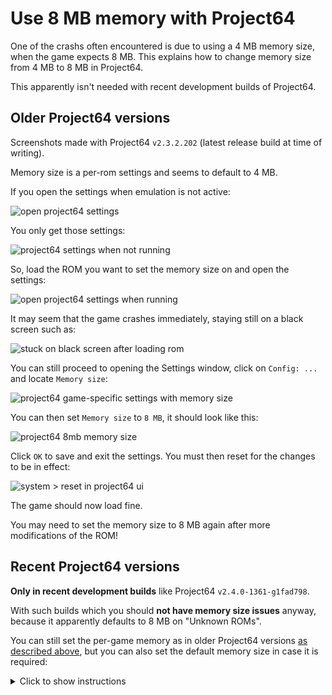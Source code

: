 # Use 8 MB memory with Project64

One of the crashs often encountered is due to using a 4 MB memory size, when the game expects 8 MB. This explains how to change memory size from 4 MB to 8 MB in Project64.

This apparently isn't needed with recent development builds of Project64.

## Older Project64 versions

Screenshots made with Project64 `v2.3.2.202` (latest release build at time of writing).

Memory size is a per-rom settings and seems to default to 4 MB.

If you open the settings when emulation is not active:

![open project64 settings](https://421.es/doyu/1l58cc)

You only get those settings:

![project64 settings when not running](https://421.es/doyu/1l58fk)

So, load the ROM you want to set the memory size on and open the settings:

![open project64 settings when running](https://421.es/doyu/1l58i1)

It may seem that the game crashes immediately, staying still on a black screen such as:

![stuck on black screen after loading rom](https://421.es/doyu/1l58mr)

You can still proceed to opening the Settings window, click on `Config: ...` and locate `Memory size`:

![project64 game-specific settings with memory size](https://421.es/doyu/1l58rk)

You can then set `Memory size` to `8 MB`, it should look like this:

![project64 8mb memory size](https://421.es/doyu/1l58v5)

Click `OK` to save and exit the settings. You must then reset for the changes to be in effect:

![system > reset in project64 ui](https://421.es/doyu/1l58x1)

The game should now load fine.

You may need to set the memory size to 8 MB again after more modifications of the ROM!

## Recent Project64 versions

**Only in recent development builds** like Project64 `v2.4.0-1361-g1fad798`.

With such builds which you should **not have memory size issues** anyway, because it apparently defaults to 8 MB on "Unknown ROMs".

You can still set the per-game memory as in older Project64 versions [as described above](#older-project64-versions), but you can also set the default memory size in case it is required:

<details>

<summary>
Click to show instructions
</summary>

Screenshots made with Project64 `v2.4.0-1361-g1fad798` (latest development build at time of writing).

Open the Project64 settings through the menu at the top of the Project64 window:

![open settings button in pj64 ui](https://421.es/doyu/1l56zf)

Locate and unchecked the `Hide advanced settings` checkbox, to enable advanced settings:

![default pj64 settings](https://421.es/doyu/1l56pj)

`Defaults` and `Advanced` now appeared in the menu on the left, most importantly `Defaults`:

![pj64 settings with advanced settings shown](https://421.es/doyu/1l56s3)

Click `Defaults` and locate the `Memory size` dropdown. By default, it is set to `4 MB`:

![pj64 settings default memory size](https://421.es/doyu/1l56u9)

Set `Memory size` to `8 MB`. It should look like this:

![pj64 settings default memory size set to 8 MB](https://421.es/doyu/1l56w7)

Click `OK` to save and exit the settings.

</details>
